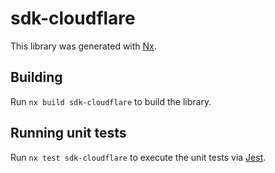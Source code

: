 # sdk-cloudflare

This library was generated with [Nx](https://nx.dev).

## Building

Run `nx build sdk-cloudflare` to build the library.

## Running unit tests

Run `nx test sdk-cloudflare` to execute the unit tests via [Jest](https://jestjs.io).
